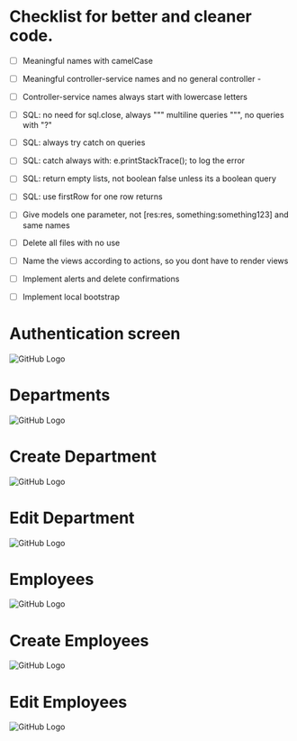 # Checklist for better and cleaner code.

* [ ] Meaningful names with camelCase
* [ ] Meaningful controller-service names and no general controller - 
* [ ] Controller-service names always start with lowercase letters
* [ ] SQL: no need for sql.close, always """ multiline queries """, no queries with "?"
* [ ] SQL: always try catch on queries
* [ ] SQL: catch always with: e.printStackTrace(); to log the error
* [ ] SQL: return empty lists, not boolean false unless its a boolean query 
* [ ] SQL: use firstRow for one row returns
* [ ] Give models one parameter, not [res:res, something:something123] and same names
* [ ] Delete all files with no use
* [ ] Name the views according to actions, so you dont have to render views
* [ ] Implement alerts and delete confirmations
* [ ] Implement local bootstrap



# Authentication screen


![GitHub Logo](/images/Login.jpg)


# Departments

![GitHub Logo](/images/Departments.jpg)


# Create Department

![GitHub Logo](/images/CreateDepartment.jpg)


# Edit Department

![GitHub Logo](/images/EditDepartment.jpg)


# Employees

![GitHub Logo](/images/Employees.jpg)



# Create Employees

![GitHub Logo](/images/CreateEmployee.jpg)



# Edit Employees

![GitHub Logo](/images/EditEmployee.jpg)






